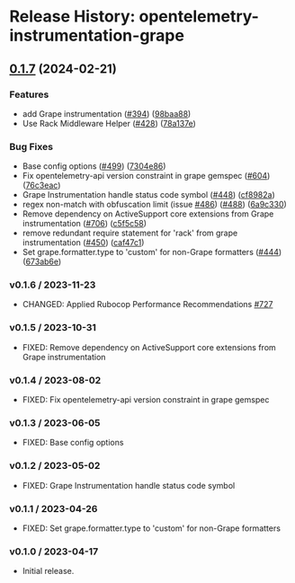 # Release History: opentelemetry-instrumentation-grape

## [0.1.7](https://github.com/yoheyk/opentelemetry-ruby-contrib/compare/opentelemetry-instrumentation-grape-v0.1.6...opentelemetry-instrumentation-grape/v0.1.7) (2024-02-21)


### Features

* add Grape instrumentation ([#394](https://github.com/yoheyk/opentelemetry-ruby-contrib/issues/394)) ([98baa88](https://github.com/yoheyk/opentelemetry-ruby-contrib/commit/98baa88ed0979702f56b804b34f397debe9bbaad))
* Use Rack Middleware Helper ([#428](https://github.com/yoheyk/opentelemetry-ruby-contrib/issues/428)) ([78a137e](https://github.com/yoheyk/opentelemetry-ruby-contrib/commit/78a137e6e95e4f4358e9a0f46d5e3e929e9f35be))


### Bug Fixes

* Base config options ([#499](https://github.com/yoheyk/opentelemetry-ruby-contrib/issues/499)) ([7304e86](https://github.com/yoheyk/opentelemetry-ruby-contrib/commit/7304e86e9a3beba5c20f790b256bbb54469411ca))
* Fix opentelemetry-api version constraint in grape gemspec ([#604](https://github.com/yoheyk/opentelemetry-ruby-contrib/issues/604)) ([76c3eac](https://github.com/yoheyk/opentelemetry-ruby-contrib/commit/76c3eacf1e770f97ffd557ed694db929456a1db9))
* Grape Instrumentation handle status code symbol ([#448](https://github.com/yoheyk/opentelemetry-ruby-contrib/issues/448)) ([cf8982a](https://github.com/yoheyk/opentelemetry-ruby-contrib/commit/cf8982a595d06400dde814aad9818bf2a8218428))
* regex non-match with obfuscation limit (issue [#486](https://github.com/yoheyk/opentelemetry-ruby-contrib/issues/486)) ([#488](https://github.com/yoheyk/opentelemetry-ruby-contrib/issues/488)) ([6a9c330](https://github.com/yoheyk/opentelemetry-ruby-contrib/commit/6a9c33088c6c9f39b2bc30247a3ed825553c07d4))
* Remove dependency on ActiveSupport core extensions from Grape instrumentation ([#706](https://github.com/yoheyk/opentelemetry-ruby-contrib/issues/706)) ([c5f5c58](https://github.com/yoheyk/opentelemetry-ruby-contrib/commit/c5f5c5886295e2fdf06e162178f6a1af91630c70))
* remove redundant require statement for 'rack' from grape instrumentation ([#450](https://github.com/yoheyk/opentelemetry-ruby-contrib/issues/450)) ([caf47c1](https://github.com/yoheyk/opentelemetry-ruby-contrib/commit/caf47c1c92b465f734222347f0813ac4f0bb06bb))
* Set grape.formatter.type to 'custom' for non-Grape formatters ([#444](https://github.com/yoheyk/opentelemetry-ruby-contrib/issues/444)) ([673ab6e](https://github.com/yoheyk/opentelemetry-ruby-contrib/commit/673ab6e4af1f62de556a99be436a3e2f0179d094))

### v0.1.6 / 2023-11-23

* CHANGED: Applied Rubocop Performance Recommendations [#727](https://github.com/open-telemetry/opentelemetry-ruby-contrib/pull/727)

### v0.1.5 / 2023-10-31

* FIXED: Remove dependency on ActiveSupport core extensions from Grape instrumentation

### v0.1.4 / 2023-08-02

* FIXED: Fix opentelemetry-api version constraint in grape gemspec

### v0.1.3 / 2023-06-05

* FIXED: Base config options 

### v0.1.2 / 2023-05-02

* FIXED: Grape Instrumentation handle status code symbol

### v0.1.1 / 2023-04-26

* FIXED: Set grape.formatter.type to 'custom' for non-Grape formatters

### v0.1.0 / 2023-04-17

* Initial release.
